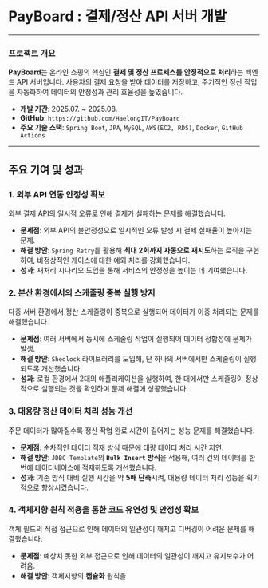 # PayBoard : 결제/정산 API 서버 개발

---

### 프로젝트 개요

**PayBoard**는 온라인 쇼핑의 핵심인 **결제 및 정산 프로세스를 안정적으로 처리**하는 백엔드 API 서버입니다. 사용자의 결제 요청을 받아 데이터를 저장하고, 주기적인 정산 작업을 자동화하여 데이터의 안정성과 관리 효율성을 높였습니다.

* **개발 기간**: 2025.07. ~ 2025.08.
* **GitHub**: `https://github.com/HaelongIT/PayBoard`
* **주요 기술 스택**: `Spring Boot`, `JPA`, `MySQL`, `AWS(EC2, RDS)`, `Docker`, `GitHub Actions`

---

## 주요 기여 및 성과

### 1. 외부 API 연동 안정성 확보

외부 결제 API의 일시적 오류로 인해 결제가 실패하는 문제를 해결했습니다.

* **문제점**: 외부 API의 불안정성으로 일시적인 오류 발생 시 결제 실패율이 높아지는 문제.
* **해결 방안**: `Spring Retry`를 활용해 **최대 2회까지 자동으로 재시도**하는 로직을 구현하여, 비정상적인 케이스에 대한 예외 처리를 강화했습니다.
* **성과**: 재처리 시나리오 도입을 통해 서비스의 안정성을 높이는 데 기여했습니다.

### 2. 분산 환경에서의 스케줄링 중복 실행 방지

다중 서버 환경에서 정산 스케줄링이 중복으로 실행되어 데이터가 이중 처리되는 문제를 해결했습니다.

* **문제점**: 여러 서버에서 동시에 스케줄링 작업이 실행되어 데이터 정합성에 문제가 발생.
* **해결 방안**: `Shedlock` 라이브러리를 도입해, 단 하나의 서버에서만 스케줄링이 실행되도록 개선했습니다.
* **성과**: 로컬 환경에서 2대의 애플리케이션을 실행하여, 한 대에서만 스케줄링이 정상적으로 실행되는 것을 확인하며 문제 해결에 성공했습니다.

### 3. 대용량 정산 데이터 처리 성능 개선

주문 데이터가 많아질수록 정산 작업 완료 시간이 길어지는 성능 문제를 해결했습니다.

* **문제점**: 순차적인 데이터 적재 방식 때문에 대량 데이터 처리 시간 지연.
* **해결 방안**: `JDBC Template`의 **`Bulk Insert` 방식**을 적용해, 여러 건의 데이터를 한 번에 데이터베이스에 적재하도록 개선했습니다.
* **성과**: 기존 방식 대비 실행 시간을 약 **5배 단축**시켜, 대용량 데이터 처리 성능을 획기적으로 향상시켰습니다.

### 4. 객체지향 원칙 적용을 통한 코드 유연성 및 안정성 확보

객체 필드의 직접 접근으로 인해 데이터의 일관성이 깨지고 디버깅이 어려운 문제를 해결했습니다.

* **문제점**: 예상치 못한 외부 접근으로 인해 데이터의 일관성이 깨지고 유지보수가 어려움.
* **해결 방안**: 객체지향의 **캡슐화** 원칙을
